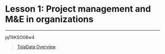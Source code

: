 # Lesson 1: Project management and M&E in organizations

---

jqT6KSO08w4

> [TolaData Overview](https://youtu.be/jqT6KSO08w4)

## 



